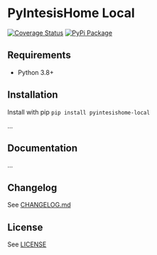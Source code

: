 # PyIntesisHome Local

[![Coverage Status](https://codecov.io/gh/rklomp/pyintesishome-local/branch/master/graph/badge.svg)](https://codecov.io/gh/rklomp/pyintesishome-local)
[![PyPi Package](https://img.shields.io/pypi/v/pyintesishome-local.svg)](https://pypi.org/project/pyintesishome-local/)

## Requirements

- Python 3.8+

## Installation

Install with pip `pip install pyintesishome-local`

...

## Documentation

...

## Changelog

See [CHANGELOG.md](https://github.com/rklomp/pyintesishome-local/blob/master/CHANGELOG.md)

## License

See [LICENSE](https://github.com/rklomp/pyintesishome-local/blob/master/LICENSE)
